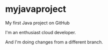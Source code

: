 # myjavaproject
My first Java project on GitHub

I'm an enthusiast cloud developer.

And I'm doing changes from a different branch.
